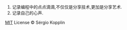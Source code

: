 
1. 记录编程中的点点滴滴,不仅仅是分享技术,更加是分享艺术.
2. 记录自己的心声.

[MIT](http://kopplin.mit-license.org/) License © Sérgio Kopplin
